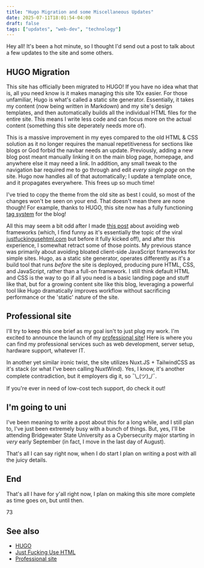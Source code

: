 ```yaml
---
title: "Hugo Migration and some Miscellaneous Updates"
date: 2025-07-11T18:01:54-04:00
draft: false
tags: ["updates", "web-dev", "technology"]
---
```


Hey all! It's been a hot minute, so I thought I'd send out a post to talk about a few updates to the site and some others.

<!--more-->

## HUGO Migration

This site has officially been migrated to HUGO! If you have no idea what that is, all you need know is it makes managing this site 10x easier. For those unfamiliar, Hugo is what's called a static site generator. Essentially, it takes my content (now being written in Markdown) and my site's design templates, and then automatically builds all the individual HTML files for the entire site. This means I write less code and can focus more on the actual content (something this site deperately needs more of).

This is a massive improvement in my eyes compared to the old HTML & CSS solution as it no longer requires the manual repetitiveness for sections like blogs or God forbid the navbar needs an update. Previously, adding a new blog post meant manually linking it on the main blog page, homepage, and anywhere else it may need a link. In addition, any small tweak to the navigation bar required me to go through and edit *every single page* on the site. Hugo now handles all of that automatically; I update a template once, and it propagates everywhere. This frees up so much time!

I've tried to copy the theme from the old site as best I could, so most of the changes won't be seen on your end. That doesn't mean there are none though! For example, thanks to HUGO, this site now has a fully functioning [tag system](/tags) for the blog!

All this may seem a bit odd after I made [this post](/posts/why-i-dont-use-web-frameworks) about avoiding web frameworks (which, I find funny as it's essentially the topic of the viral [justfuckingusehtml.com](https://justfuckingusehtml.com/) but before it fully kicked off), and after this experience, I somewhat retract some of those points. My previous stance was primarily about avoiding bloated client-side JavaScript frameworks for simple sites. Hugo, as a static site generator, operates differently as it's a build tool that runs *before* the site is deployed, producing pure HTML, CSS, and JavaScript, rather than a full-on framework. I still think default HTML and CSS is the way to go if all you need is a basic landing page and stuff like that, but for a growing content site like this blog, leveraging a powerful tool like Hugo dramatically improves workflow without sacrificing performance or the 'static' nature of the site.

## Professional site

I'll try to keep this one brief as my goal isn't to just plug my work. I'm excited to announce the launch of my [professional site](https://pro.thecoup.xyz)! Here is where you can find my professional services such as web development, server setup, hardware support, whatever IT.

In another yet similar ironic twist, the site utilizes Nuxt.JS + TailwindCSS as it's stack (or what I've been calling NuxtWind). Yes, I know, it's another complete contradiction, but it employers dig it, so ¯\\\_(ツ)_/¯.

If you're ever in need of low-cost tech support, do check it out!

## I'm going to uni

I've been meaning to write a post about this for a long while, and I still plan to, I've just been extremely busy with a bunch of things. But, yes, I'll be attending Bridgewater State University as a Cybersecurity major starting in *very* early September (in fact, I move in the last day of August).

That's all I can say right now, when I do start I plan on writing a post with all the juicy details.

## End

That's all I have for y'all right now, I plan on making this site more complete as time goes on, but until then.

73

## See also
- [HUGO](https://gohugo.io)
- [Just Fucking Use HTML](https://justfuckingusehtml.com/)
- [Professional site](https://pro.thecoup.xyz)